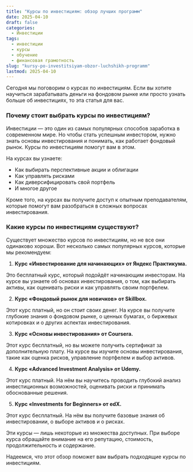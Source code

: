 ```yaml
---
title: "Курсы по инвестициям: обзор лучших программ"
date: 2025-04-10
draft: false
categories:
  - Инвестиции
tags:
  - инвестиции
  - курсы
  - обучение
  - финансовая грамотность
slug: "kursy-po-investitsiyam-obzor-luchshikh-programm"
lastmod: 2025-04-10
---
```


Сегодня мы поговорим о курсах по инвестициям. Если вы хотите научиться зарабатывать деньги на фондовом рынке или просто узнать больше об инвестициях, то эта статья для вас.

### Почему стоит выбрать курсы по инвестициям?

Инвестиции — это один из самых популярных способов заработка в современном мире. Но чтобы стать успешным инвестором, нужно знать основы инвестирования и понимать, как работает фондовый рынок. Курсы по инвестициям помогут вам в этом.

На курсах вы узнаете:

* Как выбирать перспективные акции и облигации
* Как управлять рисками
* Как диверсифицировать свой портфель
* И многое другое

Кроме того, на курсах вы получите доступ к опытным преподавателям, которые помогут вам разобраться в сложных вопросах инвестирования.

### Какие курсы по инвестициям существуют?

Существует множество курсов по инвестициям, но не все они одинаково хороши. Вот несколько самых популярных курсов, которые мы рекомендуем:

1. **Курс «Инвестирование для начинающих» от Яндекс Практикума.**

Это бесплатный курс, который подойдёт начинающим инвесторам. На курсе вы узнаете об основах инвестирования, о том, как выбирать активы, как оценивать риски и как управлять своим портфелем.

2. **Курс «Фондовый рынок для новичков» от Skillbox.**

Этот курс платный, но он стоит своих денег. На курсе вы получите глубокие знания о фондовом рынке, о ценных бумагах, о биржевых котировках и о других аспектах инвестирования.

3. **Курс «Основы инвестирования» от Coursera.**

Этот курс бесплатный, но вы можете получить сертификат за дополнительную плату. На курсе вы изучите основы инвестирования, такие как оценка рисков, управление портфелем и выбор активов.

4. **Курс «Advanced Investment Analysis» от Udemy.**

Этот курс платный. На нём вы научитесь проводить глубокий анализ инвестиционных возможностей, оценивать риски и принимать обоснованные решения.

5. **Курс «Investments for Beginners» от edX.**

Этот курс бесплатный. На нём вы получите базовые знания об инвестировании, о выборе активов и о рисках.

Эти курсы — лишь некоторые из множества доступных. При выборе курса обращайте внимание на его репутацию, стоимость, продолжительность и содержание.

Надеемся, что этот обзор поможет вам выбрать подходящие курсы по инвестициям.
